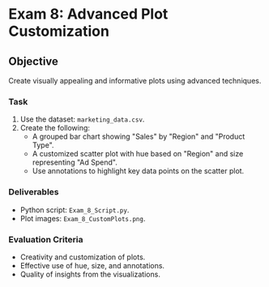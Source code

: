 # Exam 8: Advanced Plot Customization

## Objective
Create visually appealing and informative plots using advanced techniques.

### Task
1. Use the dataset: `marketing_data.csv`.
2. Create the following:
   - A grouped bar chart showing "Sales" by "Region" and "Product Type".
   - A customized scatter plot with hue based on "Region" and size representing "Ad Spend".
   - Use annotations to highlight key data points on the scatter plot.

### Deliverables
- Python script: `Exam_8_Script.py`.
- Plot images: `Exam_8_CustomPlots.png`.

### Evaluation Criteria
- Creativity and customization of plots.
- Effective use of hue, size, and annotations.
- Quality of insights from the visualizations.
